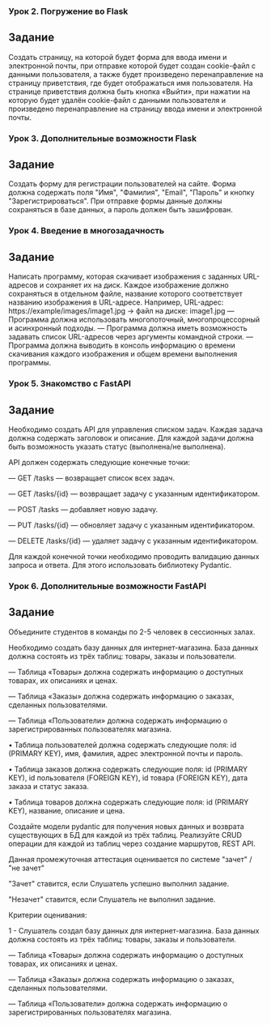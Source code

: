 ### Урок 2. Погружение во Flask

## Задание

Создать страницу, на которой будет форма для ввода имени и электронной почты, при отправке которой будет создан cookie-файл с данными пользователя, а также будет произведено перенаправление на страницу приветствия, где будет отображаться имя пользователя.
На странице приветствия должна быть кнопка «Выйти», при нажатии на которую будет удалён cookie-файл с данными пользователя и произведено перенаправление на страницу ввода имени и электронной почты.



### Урок 3. Дополнительные возможности Flask
## Задание

Создать форму для регистрации пользователей на сайте. Форма должна содержать поля "Имя", "Фамилия", "Email", "Пароль" и кнопку "Зарегистрироваться". При отправке формы данные должны сохраняться в базе данных, а пароль должен быть зашифрован.

### Урок 4. Введение в многозадачность
## Задание

Написать программу, которая скачивает изображения с заданных URL-адресов и сохраняет их на диск. Каждое изображение должно сохраняться в отдельном файле, название которого соответствует названию изображения в URL-адресе.
Например, URL-адрес: https://example/images/image1.jpg -> файл на диске: image1.jpg
— Программа должна использовать многопоточный, многопроцессорный и асинхронный подходы.
— Программа должна иметь возможность задавать список URL-адресов через аргументы командной строки.
— Программа должна выводить в консоль информацию о времени скачивания каждого изображения и общем времени выполнения программы.

### Урок 5. Знакомство с FastAPI
## Задание

Необходимо создать API для управления списком задач. Каждая задача должна содержать заголовок и описание. Для каждой задачи должна быть возможность указать статус (выполнена/не выполнена).

API должен содержать следующие конечные точки:

— GET /tasks — возвращает список всех задач.


— GET /tasks/{id} — возвращает задачу с указанным идентификатором.

— POST /tasks — добавляет новую задачу.

— PUT /tasks/{id} — обновляет задачу с указанным идентификатором.

— DELETE /tasks/{id} — удаляет задачу с указанным идентификатором.

Для каждой конечной точки необходимо проводить валидацию данных запроса и ответа. Для этого использовать библиотеку Pydantic.


### Урок 6. Дополнительные возможности FastAPI
## Задание

Объедините студентов в команды по 2-5 человек в сессионных залах.

Необходимо создать базу данных для интернет-магазина. База данных должна состоять из трёх таблиц: товары, заказы и пользователи.

— Таблица «Товары» должна содержать информацию о доступных товарах, их описаниях и ценах.

— Таблица «Заказы» должна содержать информацию о заказах, сделанных пользователями.

— Таблица «Пользователи» должна содержать информацию о зарегистрированных пользователях магазина.

• Таблица пользователей должна содержать следующие поля: id (PRIMARY KEY), имя, фамилия, адрес электронной почты и пароль.

• Таблица заказов должна содержать следующие поля: id (PRIMARY KEY), id пользователя (FOREIGN KEY), id товара (FOREIGN KEY), дата заказа и статус заказа.

• Таблица товаров должна содержать следующие поля: id (PRIMARY KEY), название, описание и цена.

Создайте модели pydantic для получения новых данных и возврата существующих в БД для каждой из трёх таблиц.
Реализуйте CRUD операции для каждой из таблиц через создание маршрутов, REST API.

Данная промежуточная аттестация оценивается по системе "зачет" / "не зачет"

"Зачет" ставится, если Слушатель успешно выполнил задание.

"Незачет" ставится, если Слушатель не выполнил задание.

Критерии оценивания:

1 - Слушатель создал базу данных для интернет-магазина. База данных должна состоять из трёх таблиц: товары, заказы и пользователи.

— Таблица «Товары» должна содержать информацию о доступных товарах, их описаниях и ценах.

— Таблица «Заказы» должна содержать информацию о заказах, сделанных пользователями.

— Таблица «Пользователи» должна содержать информацию о зарегистрированных пользователях магазина.
